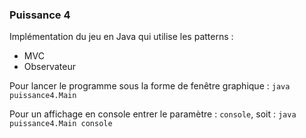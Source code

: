 ### Puissance 4

Implémentation du jeu en Java qui utilise les patterns :
- MVC
- Observateur

Pour lancer le programme sous la forme de fenêtre graphique :
```java puissance4.Main```

Pour un affichage en console entrer le paramètre :
```console```, soit : ```java puissance4.Main console```
 

